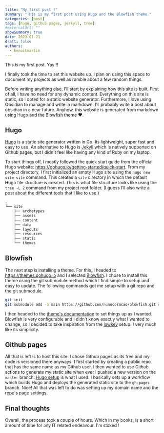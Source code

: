 ```yaml
---
title: "My first post !"
summary: "This is my first post using Hugo and the Blowfish theme."
categories: [post]
tags: [hugo, github pages, jerkyll, tree]
#externalUrl: ""
showSummary: true
date: 2023-01-21
draft: false
authors:
  - benoitmartin
---
```



This is my first post. Yay !!

I finally took the time to set this website up. I plan on using this space to document my projects as well as ramble about a few random things.

Before writing anything else, I'll start by explaining how this site is built. First of all, I have no need for any dynamic content. Everything on this site is static, so I opted for a static website generator. Furthermore, I love using Obsidian to manage and write in markdown. I'll probably write a post about obsidian in a near future.
Anyhow, this website is generated from markdown using Hugo and the Blowfish theme ❤️.

## Hugo
[Hugo](https://gohugo.io/) is a static site generator written in Go. Its lightweight, super fast and easy to use. An alternative to Hugo is [Jekyll](https://jekyllrb.com) which is natively supported on Github pages, but I didn't feel like having any kind of Ruby on my laptop.

To start things off, I mostly followed the quick start guide from the official Hugo website: https://gohugo.io/getting-started/quick-start.
From my project directory, I first initialized an empty Hugo site using the `hugo new site site` command. This creates a `site` directory in which the default Hugo file structure is created.
This is what file structure looks like using the `tree -L 2` command from my project root folder. (I guess I'll also write a post about the different tools that I like to use.)

```bash
.
└── site
    ├── archetypes
    ├── assets
    ├── content
    ├── data
    ├── layouts
    ├── resources
    ├── static
    └── themes
```



## Blowfish
The next step is installing a theme. For this, I headed to https://themes.gohugo.io and I selected [Blowfish](https://themes.gohugo.io/themes/blowfish/).
I chose to install this theme using the git submodule method which I find simple to setup and easy to update. 
The following commands got me setup with a git repo and the git submodule.

```bash
git init
git submodule add -b main https://github.com/nunocoracao/blowfish.git site/themes/blowfish
```

I then headed to the [theme's documentation](https://nunocoracao.github.io/blowfish/docs) to set things up as I wanted. Blowfish is very configurable and I didn't know exactly what I wanted to change, so I decided to take inspiration from the [lowkey](https://nunocoracao.github.io/blowfish_lowkey) setup. I very much like its simplicity.

## Github pages
All that is left is to host this site. I chose Github pages as its free and my code is versioned there anyways. 
I first started by creating a public repo that has the same name as my Github user. I then wanted to use Github actions to generate my static site when ever I pushed a new version on the `master` branch. [Hugo setup](https://github.com/marketplace/actions/hugo-setup) is what I used. I basically sets up a workflow which builds Hugo and deploys the generated static site to the `gh-pages` branch. Nice!
All that was left to do was setting up my domain name and the repo's page settings.


## Final thoughts

Overall, the process took a couple of hours. Which in my books, is a short amount of time for any IT related endeavour. I'm stoked !




